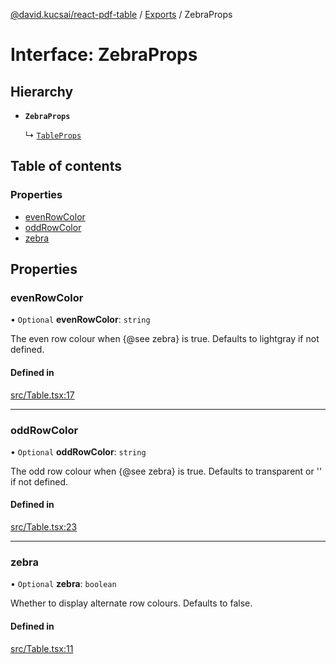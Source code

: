 [@david.kucsai/react-pdf-table](../README.md) / [Exports](../modules.md) / ZebraProps

# Interface: ZebraProps

## Hierarchy

- **`ZebraProps`**

  ↳ [`TableProps`](TableProps.md)

## Table of contents

### Properties

- [evenRowColor](ZebraProps.md#evenrowcolor)
- [oddRowColor](ZebraProps.md#oddrowcolor)
- [zebra](ZebraProps.md#zebra)

## Properties

### evenRowColor

• `Optional` **evenRowColor**: `string`

The even row colour when {@see zebra} is true.
Defaults to lightgray if not defined.

#### Defined in

[src/Table.tsx:17](https://github.com/mohan-bitla/react-pdf-table/blob/311c211/src/Table.tsx#L17)

___

### oddRowColor

• `Optional` **oddRowColor**: `string`

The odd row colour when {@see zebra} is true.
Defaults to transparent or '' if not defined.

#### Defined in

[src/Table.tsx:23](https://github.com/mohan-bitla/react-pdf-table/blob/311c211/src/Table.tsx#L23)

___

### zebra

• `Optional` **zebra**: `boolean`

Whether to display alternate row colours.
Defaults to false.

#### Defined in

[src/Table.tsx:11](https://github.com/mohan-bitla/react-pdf-table/blob/311c211/src/Table.tsx#L11)

